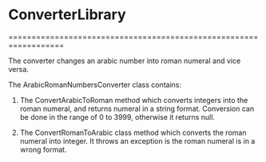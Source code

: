 # ConverterLibrary
==================================================================


The converter changes an arabic number into roman numeral and vice versa.


The ArabicRomanNumbersConverter class contains:
1. The ConvertArabicToRoman method which converts integers into the roman numeral, 
and returns numeral in a string format.
Conversion can be done in the range of 0 to 3999, otherwise it returns null.

2. The ConvertRomanToArabic class method which converts the roman numeral into integer.
It throws an exception is the roman numeral is in a wrong format.

